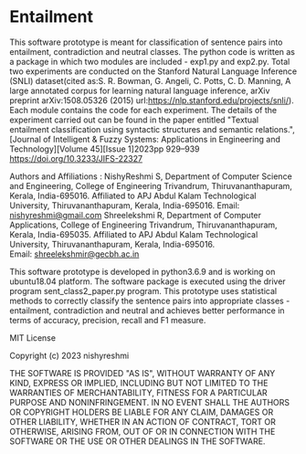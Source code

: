 # Entailment
This software prototype is meant for classification of sentence pairs into entailment, contradiction and neutral classes.
The python code is written as a package in which two modules are included - exp1.py and exp2.py. Total two experiments are conducted on the Stanford Natural Language Inference (SNLI) dataset(cited as:S. R. Bowman, G. Angeli, C. Potts, C. D. Manning, A large annotated corpus for learning natural language inference, arXiv preprint arXiv:1508.05326 (2015) url:https://nlp.stanford.edu/projects/snli/). Each module contains the code for each experiment. The details of the experiment carried out can be found in the paper entitled "Textual entailment classification using syntactic structures and semantic relations.", [Journal of Intelligent & Fuzzy Systems: Applications in Engineering and Technology][Volume 45][Issue 1]2023pp 929–939 https://doi.org/10.3233/JIFS-22327


Authors and Affiliations : NishyReshmi S, Department of Computer Science and Engineering, College of Engineering Trivandrum, Thiruvananthapuram, Kerala, India-695016. Affiliated to APJ Abdul Kalam Technological University, Thiruvananthapuram, Kerala, India-695016. Email: nishyreshmi@gmail.com
				Shreelekshmi R, Department of Computer Applications, College of Engineering Trivandrum, Thiruvananthapuram, Kerala, India-695035. 
				Affiliated to APJ Abdul Kalam Technological University, Thiruvananthapuram, Kerala, India-695016. 					
				Email: shreelekshmir@gecbh.ac.in

This software prototype is developed in python3.6.9 and is working on ubuntu18.04  platform. The software package is executed using the driver program sent_class2_paper.py program. This prototype uses  statistical methods to correctly classify the sentence pairs into appropriate classes - entailment, contradiction and neutral and achieves better performance in terms of accuracy, precision, recall and F1 measure.   

MIT License

Copyright (c) 2023 nishyreshmi


THE SOFTWARE IS PROVIDED "AS IS", WITHOUT WARRANTY OF ANY KIND, EXPRESS OR
IMPLIED, INCLUDING BUT NOT LIMITED TO THE WARRANTIES OF MERCHANTABILITY,
FITNESS FOR A PARTICULAR PURPOSE AND NONINFRINGEMENT. IN NO EVENT SHALL THE
AUTHORS OR COPYRIGHT HOLDERS BE LIABLE FOR ANY CLAIM, DAMAGES OR OTHER
LIABILITY, WHETHER IN AN ACTION OF CONTRACT, TORT OR OTHERWISE, ARISING FROM,
OUT OF OR IN CONNECTION WITH THE SOFTWARE OR THE USE OR OTHER DEALINGS IN THE
SOFTWARE.
